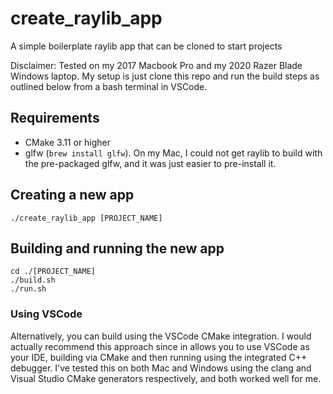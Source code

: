 # create_raylib_app

A simple boilerplate raylib app that can be cloned to start projects

Disclaimer: Tested on my 2017 Macbook Pro and my 2020 Razer Blade Windows laptop. My setup is just clone this repo and run the build steps as outlined below from a bash terminal in VSCode.

## Requirements

- CMake 3.11 or higher
- glfw (`brew install glfw`). On my Mac, I could not get raylib to build with the pre-packaged glfw, and it was just easier to pre-install it.

## Creating a new app

`./create_raylib_app [PROJECT_NAME]`

## Building and running the new app

```
cd ./[PROJECT_NAME]
./build.sh
./run.sh
```

### Using VSCode

Alternatively, you can build using the VSCode CMake integration. I would actually recommend this approach since in allows you to use VSCode as your IDE, building via CMake and then running using the integrated C++ debugger. I've tested this on both Mac and Windows using the clang and Visual Studio CMake generators respectively, and both worked well for me.
